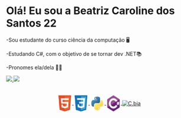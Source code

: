 # Olá! Eu sou a Beatriz Caroline dos Santos 22 
-Sou estudante do curso ciência da computação 🖥️

-Estudando C#, com o objetivo de se tornar  dev .NET📚

-Pronomes ela/dela 👩🏻

 <div>
  <a href="https://github.com/Beatrizcsantos22">
  <img height="170em"   align="center = 10px" src="https://github-readme-stats.vercel.app/api?username=Beatrizcsantos22&show_icons=false&theme=radical&include_all_commits=false&count_private=false"/>
  <img height="155em "  align="right  " src="https://github-readme-stats.vercel.app/api/top-langs/?username=Beatrizcsantos22&layout=compact&langs_count=7&theme=radical" />

  
</div>
 <br>
<div  align="center"> 
  <div style="display: inline_block"><br>
  
  <img align="center" alt="HTML.bia" height="45" width="40" src="https://raw.githubusercontent.com/devicons/devicon/master/icons/html5/html5-original.svg">
  <img align="center" alt="CSS.bia" height="45" width="40" src="https://raw.githubusercontent.com/devicons/devicon/master/icons/css3/css3-original.svg">
  <img align="center" alt="Python.bia" height="45" width="40" src="https://raw.githubusercontent.com/devicons/devicon/master/icons/python/python-original.svg">
  <img align="center" alt="Csharp.bia" height="45" width="40" src="https://raw.githubusercontent.com/devicons/devicon/master/icons/csharp/csharp-original.svg">

  <img align="center" alt="C.bia" height="45" width="40" src="https://devicon-website.vercel.app/api/c/original.svg">
    <a> <br>


</div>







